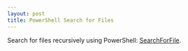 ```yaml
---
layout: post
title: PowerShell Search for Files
---
```


Search for files recursively using PowerShell: <a href="https://github.com/StartTheTrip/PowerShell/blob/main/SearchForFile/SearchForFile.ps1">SearchForFile</a>.